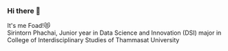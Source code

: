### Hi there 👋
It's me Foad!😻 
<br>Sirintorn Phachai, Junior year in Data Science and Innovation (DSI) major in College of Interdisciplinary Studies of Thammasat University


<!--
**sirintp/sirintp** is a ✨ _special_ ✨ repository because its `README.md` (this file) appears on your GitHub profile.

Here are some ideas to get you started:

- 🔭 I’m currently working on ...
- 🌱 I’m currently learning ...
- 👯 I’m looking to collaborate on ...
- 🤔 I’m looking for help with ...
- 💬 Ask me about ...
- 📫 How to reach me: ...
- 😄 Pronouns: ...
- ⚡ Fun fact: ...
-->
